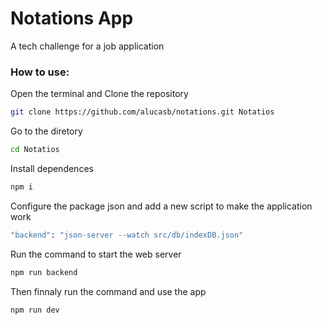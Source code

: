 # Notations App
A tech challenge for a job application 
### How to use:
Open the terminal and Clone the repository 
```sh
git clone https://github.com/alucasb/notations.git Notatios
```
Go to the diretory 
```sh
cd Notatios 
```
Install dependences 
```sh
npm i
```
Configure the package json and add a new script to make the application work
```sh
"backend": "json-server --watch src/db/indexDB.json"
```
Run the command to start the web server
```sh
npm run backend
```
Then finnaly run the command and use the app
```sh
npm run dev
```
